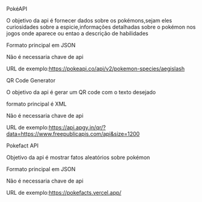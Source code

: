 
PokéAPI

O objetivo da api é fornecer dados sobre os pokémons,sejam eles curiosidades sobre a espicie,informações detalhadas sobre o pokémon nos jogos onde aparece ou entao a descrição de habilidades 

Formato principal em JSON

Não é necessaria chave de api

URL de exemplo:https://pokeapi.co/api/v2/pokemon-species/aegislash


QR Code Generator

O objetivo da api é gerar um QR code com o texto desejado

formato principal é XML

Não é necessaria chave de api

URL de exemplo:https://api.apgy.in/qr/?data=https://www.freepublicapis.com/api&size=1200


Pokefact API

Objetivo da api é mostrar fatos aleatórios sobre pokémon

Formato principal em JSON

Não é necessaria chave de api

URL de exemplo:https://pokefacts.vercel.app/
